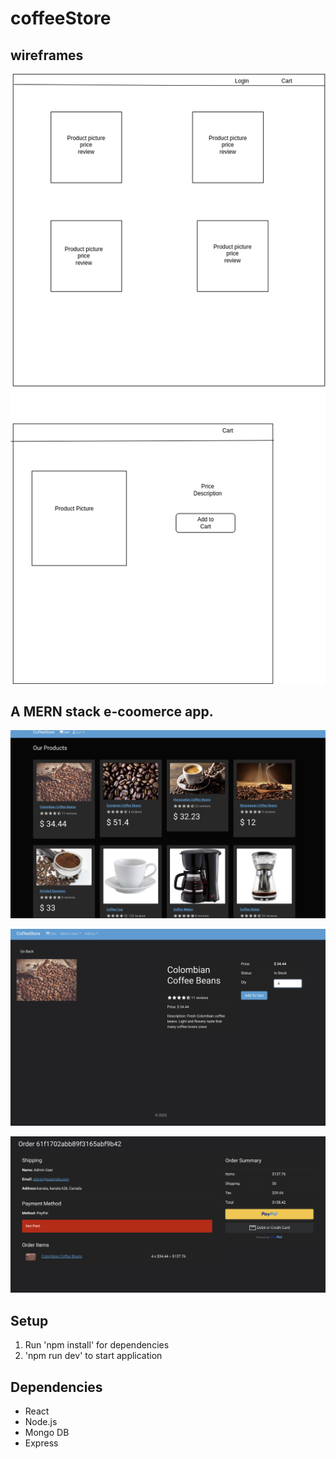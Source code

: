 # coffeeStore

## wireframes

![](https://github.com/aliy0012/coffeeStore/blob/master/backend/doc/wireframe.drawio.png?raw=true)

## A MERN stack e-coomerce app.

![](https://github.com/aliy0012/coffeeStore/blob/master/backend/doc/Screenshot%20from%202022-01-25%2019-42-27.png?raw=true)

![](https://github.com/aliy0012/coffeeStore/blob/master/backend/doc/Screenshot%20from%202022-01-26%2011-09-10.png?raw=true)

![](https://github.com/aliy0012/coffeeStore/blob/master/backend/doc/Screenshot%20from%202022-01-26%2011-09-40.png?raw=true)

## Setup

1. Run 'npm install' for dependencies
2. 'npm run dev' to start application

## Dependencies

- React
- Node.js
- Mongo DB
- Express
